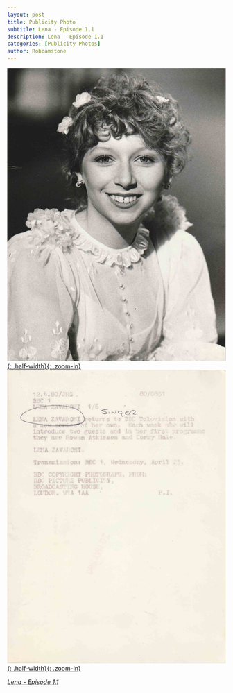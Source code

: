 ```yaml
---
layout: post
title: Publicity Photo
subtitle: Lena - Episode 1.1
description: Lena - Episode 1.1
categories: [Publicity Photos]
author: Robcamstone
---
```


[![](/assets/images/publicity/1980-04-12-bbc-one-lena-zavaroni-front.jpg){: .half-width}{: .zoom-in}](/assets/images/publicity/1980-04-12-bbc-one-lena-zavaroni-front.jpg)
[![](/assets/images/publicity/1980-04-12-bbc-one-lena-zavaroni-back.jpg){: .half-width}{: .zoom-in}](/assets/images/publicity/1980-04-12-bbc-one-lena-zavaroni-back.jpg)

<cite>[Lena - Episode 1.1](/bbc%20one/1980/04/23/lena.html)</cite>

